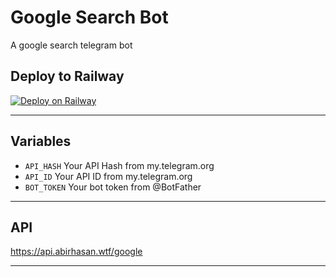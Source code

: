 # Google Search Bot
A google search telegram bot

## Deploy to Railway

[![Deploy on Railway](https://railway.app/button.svg)](https://railway.app/new/template?template=https%3A%2F%2Fgithub.com%2FHydrayt777%2FGoogle-Search-Bottg.git&envs=API_HASH%2CAPI_ID%2CBOT_TOKEN&API_HASHDesc=Your+API+Hash+from+my.telegram.org&API_IDDesc=Your+API+ID+from+my.telegram.org&BOT_TOKENDesc=Your+bot+token+from+%40BotFather&referralCode=Hydrix)


---

## Variables

- `API_HASH` Your API Hash from my.telegram.org
- `API_ID` Your API ID from my.telegram.org
- `BOT_TOKEN` Your bot token from @BotFather

---

## API

https://api.abirhasan.wtf/google

---
